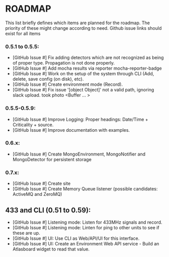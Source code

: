 # ROADMAP  
This list briefly defines which items are planned for the roadmap. The priority of these might change according to need. Github issue links should exist for all items

### 0.5.1 to 0.5.5:  
* [GitHub Issue #] Fix adding detectors which are not recognized as being of proper type. Propagation is not done properly.  
* [GitHub Issue #] Add mocha results via reporter mocha-reporter-badge
* [GitHub Issue #] Work on the setup of the system through CLI (Add, delete, save config (on disk), etc).  
* [GitHub Issue #] Create environment mode (Record).   
* [GitHub Issue #] Fix issue '[object Object]' not a valid path, ignoring slack upload. took photo <Buffer ... >
### 0.5.5-0.5.9:  
* [GitHub Issue #] Improve Logging: Proper headings: Date/Time + Criticality + source.  
* [GitHub Issue #] Improve documentation with examples.  
### 0.6.x:  
* [GitHub Issue #] Create MongoEnvironment, MongoNotifier and MongoDetector for persistent storage  
### 0.7.x:  
* [GitHub Issue #] Create site  
* [GitHub Issue #] Create Memory Queue listener (possible candidates: ActiveMQ and ZeroMQ)  

## 433 and CLI (0.51 to 0.59):
* [GitHub Issue #] Listening mode: Listen for 433MHz signals and record.  
* [GitHub Issue #] Listening mode: Linten for ping to other units to see if these are up.  
* [GitHub Issue #] UI: Use CLI as Web/API/UI for this interface.  
* [GitHub Issue #] UI: Create an Environment Web API service - Build an Atlasboard widget to read that value.  

